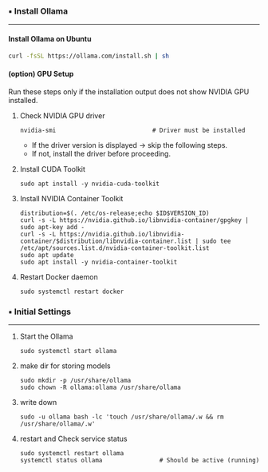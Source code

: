 ### ▪️ Install Ollama

---

#### Install Ollama on Ubuntu

```bash
curl -fsSL https://ollama.com/install.sh | sh
```

#### (option) GPU Setup
Run these steps only if the installation output does not show
NVIDIA GPU installed.

1. Check NVIDIA GPU driver
    ```
    nvidia-smi                           # Driver must be installed
    ```
    - If the driver version is displayed → skip the following steps.
    - If not, install the driver before proceeding.

2. Install CUDA Toolkit
    ```
    sudo apt install -y nvidia-cuda-toolkit
    ```
        
3. Install NVIDIA Container Toolkit
    ```
    distribution=$(. /etc/os-release;echo $ID$VERSION_ID)
    curl -s -L https://nvidia.github.io/libnvidia-container/gpgkey | sudo apt-key add -
    curl -s -L https://nvidia.github.io/libnvidia-container/$distribution/libnvidia-container.list | sudo tee /etc/apt/sources.list.d/nvidia-container-toolkit.list
    sudo apt update
    sudo apt install -y nvidia-container-toolkit
    ```
        
4. Restart Docker daemon
    ```
    sudo systemctl restart docker
    ```

### ▪️ Initial Settings

---

1. Start the Ollama
    ```
    sudo systemctl start ollama
    ```

2. make dir for storing models
    ```
    sudo mkdir -p /usr/share/ollama
    sudo chown -R ollama:ollama /usr/share/ollama
    ```

3. write down
    ```
    sudo -u ollama bash -lc 'touch /usr/share/ollama/.w && rm /usr/share/ollama/.w'
    ```

4. restart and Check service status 
    ```
    sudo systemctl restart ollama
    systemctl status ollama                # Should be active (running)
    ```
